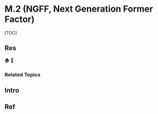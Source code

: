 # M.2 (NGFF, Next Generation Former Factor)

[TOC]



## Res
🏠 
🚧 


### Related Topics



## Intro



## Ref

